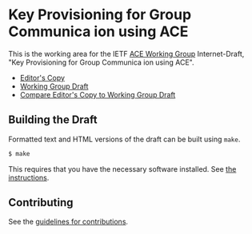 # Key Provisioning for Group Communica ion using ACE

This is the working area for the IETF [ACE Working Group](https://datatracker.ietf.org/wg/ace/documents/) Internet-Draft, "Key Provisioning for Group Communica ion using ACE".

* [Editor's Copy](https://ace-wg.github.io/ace-key-groupcomm/#go.draft-ietf-ace-key-groupcomm.html)
* [Working Group Draft](https://tools.ietf.org/html/draft-ietf-ace-key-groupcomm)
* [Compare Editor's Copy to Working Group Draft](https://ace-wg.github.io/ace-key-groupcomm/#go.draft-ietf-ace-key-groupcomm.diff)

## Building the Draft

Formatted text and HTML versions of the draft can be built using `make`.

```sh
$ make
```

This requires that you have the necessary software installed.  See
[the instructions](https://github.com/martinthomson/i-d-template/blob/master/doc/SETUP.md).


## Contributing

See the
[guidelines for contributions](https://github.com/ace-wg/ace-key-groupcomm/blob/master/CONTRIBUTING.md).
